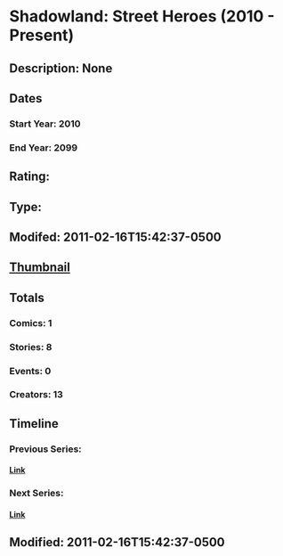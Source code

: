 # Shadowland: Street Heroes (2010 - Present)
## Description: None
## Dates
### Start Year: 2010
### End Year: 2099
## Rating: 
## Type: 
## Modifed: 2011-02-16T15:42:37-0500
## [Thumbnail](http://i.annihil.us/u/prod/marvel/i/mg/b/40/image_not_available.jpg)
## Totals
### Comics: 1
### Stories: 8
### Events: 0
### Creators: 13
## Timeline
### Previous Series: 
#### [Link]()
### Next Series: 
#### [Link]()
## Modified: 2011-02-16T15:42:37-0500